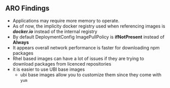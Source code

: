 ## ARO Findings

- Applications may require more memory to operate.
- As of now, the implicity docker registry used when referencing images is ___docker.io___ instead of the internal registry
- By default DeploymentConfig ImagePullPolicy is __ifNotPresent__ instead of __Always__
- It appears overall network performance is faster for downloading npm packages
- Rhel based images can have a lot of issues if they are trying to download packages from licenced repositories
- it is easier to use UBI base images
  - ubi base images allow you to customize them since they come with `yum`